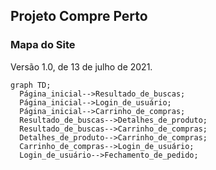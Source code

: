 ## Projeto Compre Perto

### Mapa do Site
Versão 1.0, de 13 de julho de 2021.

```mermaid
graph TD;
  Página_inicial-->Resultado_de_buscas;
  Página_inicial-->Login_de_usuário;
  Página_inicial-->Carrinho_de_compras;
  Resultado_de_buscas-->Detalhes_de_produto;
  Resultado_de_buscas-->Carrinho_de_compras;
  Detalhes_de_produto-->Carrinho_de_compras;
  Carrinho_de_compras-->Login_de_usuário;
  Login_de_usuário-->Fechamento_de_pedido;
```